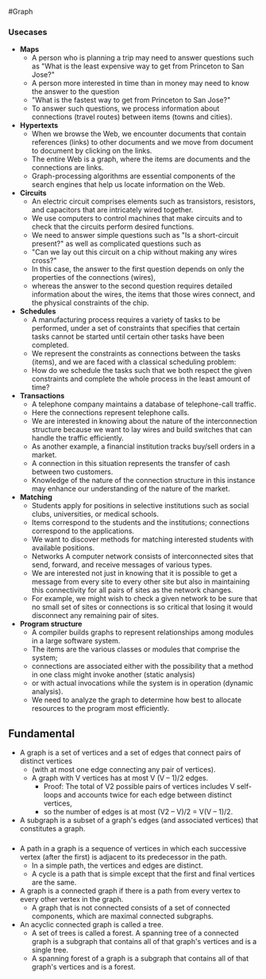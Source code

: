 #Graph 

### Usecases
- **Maps** 
    - A person who is planning a trip may need to answer questions such as "What is the least expensive way to get from Princeton to San Jose?" 
    - A person more interested in time than in money may need to know the answer to the question
    - "What is the fastest way to get from Princeton to San Jose?" 
    - To answer such questions, we process information about connections (travel routes) between items (towns and cities).
- **Hypertexts** 
    - When we browse the Web, we encounter documents that contain references (links) to other documents and we move from document to document by clicking on the links. 
    - The entire Web is a graph, where the items are documents and the connections are links. 
    - Graph-processing algorithms are essential components of the search engines that help us locate information on the Web.
- **Circuits** 
    - An electric circuit comprises elements such as transistors, resistors, and capacitors that are intricately wired together. 
    - We use computers to control machines that make circuits and to check that the circuits perform desired functions. 
    - We need to answer simple questions such as "Is a short-circuit present?" as well as complicated questions such as 
    - "Can we lay out this circuit on a chip without making any wires cross?" 
    - In this case, the answer to the first question depends on only the properties of the connections (wires), 
    - whereas the answer to the second question requires detailed information about the wires, the items that those wires connect, and the physical constraints of the chip.
- **Schedules** 
    - A manufacturing process requires a variety of tasks to be performed, under a set of constraints that specifies that certain tasks cannot be started until certain other tasks have been completed. 
    - We represent the constraints as connections between the tasks (items), and we are faced with a classical scheduling problem: 
    - How do we schedule the tasks such that we both respect the given constraints and complete the whole process in the least amount of time?
- **Transactions** 
    - A telephone company maintains a database of telephone-call traffic.
    - Here the connections represent telephone calls. 
    - We are interested in knowing about the nature of the interconnection structure because we want to lay wires and build switches that can handle the traffic efficiently. 
    - As another example, a financial institution tracks buy/sell orders in a market. 
    - A connection in this situation represents the transfer of cash between two customers. 
    - Knowledge of the nature of the connection structure in this instance may enhance our understanding of the nature of the market.
- **Matching** 
    - Students apply for positions in selective institutions such as social clubs, universities, or medical schools. 
    - Items correspond to the students and the institutions; connections correspond to the applications. 
    - We want to discover methods for matching interested students with available positions.
    - Networks A computer network consists of interconnected sites that send, forward, and receive messages of various types. 
    - We are interested not just in knowing that it is possible to get a message from every site to every other site but also in maintaining this connectivity for all pairs of sites as the network changes. 
    - For example, we might wish to check a given network to be sure that no small set of sites or connections is so critical that losing it would disconnect any remaining pair of sites.
- **Program structure** 
    - A compiler builds graphs to represent relationships among modules in a large software system. 
    - The items are the various classes or modules that comprise the system; 
    - connections are associated either with the possibility that a method in one class might invoke another (static analysis) 
    - or with actual invocations while the system is in operation (dynamic analysis). 
    - We need to analyze the graph to determine how best to allocate resources to the program most efficiently. 

## Fundamental 
- A graph is a set of vertices and a set of edges that connect pairs of distinct vertices 
    - (with at most one edge connecting any pair of vertices).
    - A graph with V vertices has at most V (V – 1)/2 edges.
        - Proof: The total of V2 possible pairs of vertices includes V self-loops and accounts twice for each edge between distinct vertices, 
        - so the number of edges is at most (V2 – V)/2 = V(V – 1)/2.   
- A subgraph is a subset of a graph's edges (and associated vertices) that constitutes a graph.

### 
- A path in a graph is a sequence of vertices in which each successive vertex (after the first) is adjacent to its predecessor in the path. 
    - In a simple path, the vertices and edges are distinct. 
    - A cycle is a path that is simple except that the first and final vertices are the same.
- A graph is a connected graph if there is a path from every vertex to every other vertex in the graph. 
    - A graph that is not connected consists of a set of connected components, which are maximal connected subgraphs. 
- An acyclic connected graph is called a tree. 
    - A set of trees is called a forest. A spanning tree of a connected graph is a subgraph that contains all of that graph's vertices and is a single tree. 
    - A spanning forest of a graph is a subgraph that contains all of that graph's vertices and is a forest.            